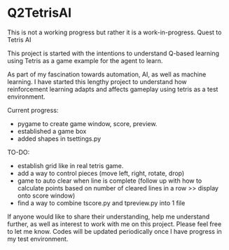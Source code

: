 # Q2TetrisAI
This is not a working progress but rather it is a work-in-progress.
Quest to Tetris AI

This project is started with the intentions to understand Q-based learning using Tetris as a game example for the agent to learn.

As part of my fascination towards automation, AI, as well as machine learning. I have started this lengthy project to understand how reinforcement learning adapts and affects gameplay using tetris as a test environment. 

Current progress: 
- pygame to create game window, score, preview.
- established a game box
- added shapes in tsettings.py

TO-DO:
- establish grid like in real tetris game.
- add a way to control pieces (move left, right, rotate, drop)
- game to auto clear when line is complete (follow up with how to calculate points based on number of cleared lines in a row >> display onto score window)
- find a way to combine tscore.py and tpreview.py into 1 file 

If anyone would like to share their understanding, help me understand further, as well as interest to work with me on this project. Please feel free to let me know. 
Codes will be updated periodically once I have progress in my test environment. 

